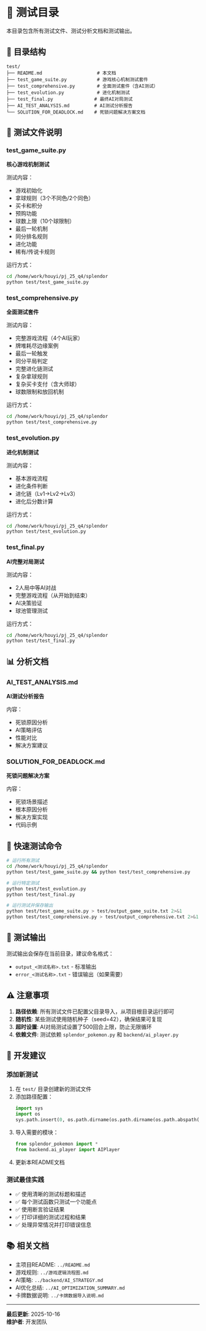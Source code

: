 # 🧪 测试目录

本目录包含所有测试文件、测试分析文档和测试输出。

## 📁 目录结构

```
test/
├── README.md                    # 本文档
├── test_game_suite.py           # 游戏核心机制测试套件
├── test_comprehensive.py        # 全面测试套件（含AI测试）
├── test_evolution.py            # 进化机制测试
├── test_final.py               # 最终AI对局测试
├── AI_TEST_ANALYSIS.md         # AI测试分析报告
└── SOLUTION_FOR_DEADLOCK.md    # 死锁问题解决方案文档
```

## 🎯 测试文件说明

### test_game_suite.py
**核心游戏机制测试**

测试内容：
- 游戏初始化
- 拿球规则（3个不同色/2个同色）
- 买卡和积分
- 预购功能
- 球数上限（10个球限制）
- 最后一轮机制
- 同分排名规则
- 进化功能
- 稀有/传说卡规则

运行方式：
```bash
cd /home/work/houyi/pj_25_q4/splendor
python test/test_game_suite.py
```

### test_comprehensive.py
**全面测试套件**

测试内容：
- 完整游戏流程（4个AI玩家）
- 牌堆耗尽边缘案例
- 最后一轮触发
- 同分平局判定
- 完整进化链测试
- 复杂拿球规则
- 复杂买卡支付（含大师球）
- 球数限制和放回机制

运行方式：
```bash
cd /home/work/houyi/pj_25_q4/splendor
python test/test_comprehensive.py
```

### test_evolution.py
**进化机制测试**

测试内容：
- 基本游戏流程
- 进化条件判断
- 进化链（Lv1→Lv2→Lv3）
- 进化后分数计算

运行方式：
```bash
cd /home/work/houyi/pj_25_q4/splendor
python test/test_evolution.py
```

### test_final.py
**AI完整对局测试**

测试内容：
- 2人局中等AI对战
- 完整游戏流程（从开始到结束）
- AI决策验证
- 球池管理测试

运行方式：
```bash
cd /home/work/houyi/pj_25_q4/splendor
python test/test_final.py
```

## 📊 分析文档

### AI_TEST_ANALYSIS.md
**AI测试分析报告**

内容：
- 死锁原因分析
- AI策略评估
- 性能对比
- 解决方案建议

### SOLUTION_FOR_DEADLOCK.md
**死锁问题解决方案**

内容：
- 死锁场景描述
- 根本原因分析
- 解决方案实现
- 代码示例

## 🚀 快速测试命令

```bash
# 运行所有测试
cd /home/work/houyi/pj_25_q4/splendor
python test/test_game_suite.py && python test/test_comprehensive.py

# 运行特定测试
python test/test_evolution.py
python test/test_final.py

# 运行测试并保存输出
python test/test_game_suite.py > test/output_game_suite.txt 2>&1
python test/test_comprehensive.py > test/output_comprehensive.txt 2>&1
```

## 📝 测试输出

测试输出会保存在当前目录，建议命名格式：
- `output_<测试名称>.txt` - 标准输出
- `error_<测试名称>.txt` - 错误输出（如果需要）

## ⚠️ 注意事项

1. **路径依赖**: 所有测试文件已配置父目录导入，从项目根目录运行即可
2. **随机性**: 某些测试使用随机种子（seed=42），确保结果可复现
3. **超时设置**: AI对局测试设置了500回合上限，防止无限循环
4. **依赖文件**: 测试依赖 `splendor_pokemon.py` 和 `backend/ai_player.py`

## 🔧 开发建议

### 添加新测试
1. 在 `test/` 目录创建新的测试文件
2. 添加路径配置：
   ```python
   import sys
   import os
   sys.path.insert(0, os.path.dirname(os.path.dirname(os.path.abspath(__file__))))
   ```
3. 导入需要的模块：
   ```python
   from splendor_pokemon import *
   from backend.ai_player import AIPlayer
   ```
4. 更新本README文档

### 测试最佳实践
- ✅ 使用清晰的测试标题和描述
- ✅ 每个测试函数只测试一个功能点
- ✅ 使用断言验证结果
- ✅ 打印详细的测试过程和结果
- ✅ 处理异常情况并打印错误信息

## 📚 相关文档

- 主项目README: `../README.md`
- 游戏规则: `../游戏逻辑流程图.md`
- AI策略: `../backend/AI_STRATEGY.md`
- AI优化总结: `../AI_OPTIMIZATION_SUMMARY.md`
- 卡牌数据说明: `../卡牌数据导入说明.md`

---

**最后更新**: 2025-10-16  
**维护者**: 开发团队

